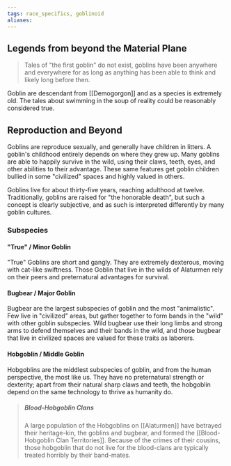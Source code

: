 ```yaml
---
tags: race_specifics, goblinoid
aliases:
---
```

## Legends from beyond the Material Plane
> Tales of "the first goblin" do not exist, goblins have been anywhere and everywhere for as long as anything has been able to think and likely long before then.

Goblin are descendant from [[Demogorgon]] and as a species is extremely old. The tales about swimming in the soup of reality could be reasonably considered true.

## Reproduction and Beyond
Goblins are reproduce sexually, and generally have children in litters. A goblin's childhood entirely depends on where they grew up. Many goblins are able to happily survive in the wild, using their claws, teeth, eyes, and other abilities to their advantage. These same features get goblin children bullied in some "civilized" spaces and highly valued in others.

Goblins live for about thirty-five years, reaching adulthood at twelve. Traditionally, goblins are raised for "the honorable death", but such a concept is clearly subjective, and as such is interpreted differently by many goblin cultures.

### Subspecies
#### "True" / Minor Goblin
"True" Goblins are short and gangly. They are extremely dexterous, moving with cat-like swiftness. Those Goblin that live in the wilds of Alaturmen rely on their peers and preternatural advantages for survival. 

#### Bugbear / Major Goblin
Bugbear are the largest subspecies of goblin and the most "animalistic". Few live in "civilized" areas, but gather together to form bands in the "wild" with other goblin subspecies. Wild bugbear use their long limbs and strong arms to defend themselves and their bands in the wild, and those bugbear that live in civilized spaces are valued for these traits as laborers.

#### Hobgoblin / Middle Goblin
Hobgoblins are the middlest subspecies of goblin, and from the human perspective, the most like us. They have no preternatural strength or dexterity; apart from their natural sharp claws and teeth, the hobgoblin depend on the same technology to thrive as humanity do. 

> ##### Blood-Hobgoblin Clans
> A large population of the Hobgoblins on [[Alaturmen]] have betrayed their heritage-kin, the goblins and bugbear, and formed the [[Blood-Hobgoblin Clan Territories]]. 
> Because of the crimes of their cousins, those hobgoblin that do not live for the blood-clans are typically treated horribly by their band-mates.

